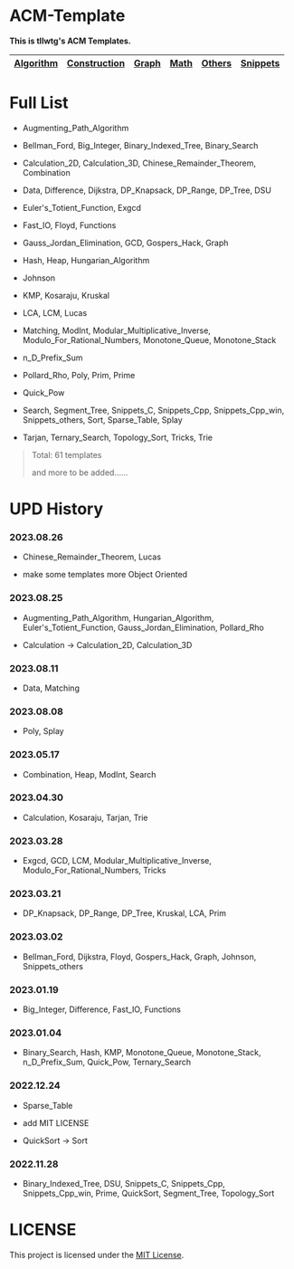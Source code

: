 # ACM-Template

**This is tllwtg's ACM Templates.**

| [Algorithm](https://github.com/tLLWtG/ACM-Template/tree/main/Algorithm) | [Construction](https://github.com/tLLWtG/ACM-Template/tree/main/Construction) | [Graph](https://github.com/tLLWtG/ACM-Template/tree/main/Graph) | [Math](https://github.com/tLLWtG/ACM-Template/tree/main/Math) | [Others](https://github.com/tLLWtG/ACM-Template/tree/main/Others) | [Snippets](https://github.com/tLLWtG/ACM-Template/tree/main/Snippets) |
| :---------------------------------------------------------------------: | :---------------------------------------------------------------------------: | :-------------------------------------------------------------: | :-----------------------------------------------------------: | :---------------------------------------------------------------: | :-------------------------------------------------------------------: |

# Full List

* Augmenting_Path_Algorithm

* Bellman_Ford, Big_Integer, Binary_Indexed_Tree, Binary_Search

* Calculation_2D, Calculation_3D, Chinese_Remainder_Theorem, Combination

* Data, Difference, Dijkstra, DP_Knapsack, DP_Range, DP_Tree, DSU

* Euler's_Totient_Function, Exgcd

* Fast_IO, Floyd, Functions

* Gauss_Jordan_Elimination, GCD, Gospers_Hack, Graph

* Hash, Heap, Hungarian_Algorithm

* Johnson

* KMP, Kosaraju, Kruskal

* LCA, LCM, Lucas

* Matching, ModInt, Modular_Multiplicative_Inverse, Modulo_For_Rational_Numbers, Monotone_Queue, Monotone_Stack

* n_D_Prefix_Sum

* Pollard_Rho, Poly, Prim, Prime

* Quick_Pow

* Search, Segment_Tree, Snippets_C, Snippets_Cpp, Snippets_Cpp_win, Snippets_others, Sort, Sparse_Table, Splay

* Tarjan, Ternary_Search, Topology_Sort, Tricks, Trie

> Total: 61 templates
> 
> and more to be added......



# UPD History

### 2023.08.26

* Chinese_Remainder_Theorem, Lucas

* make some templates more Object Oriented

### 2023.08.25

* Augmenting_Path_Algorithm, Hungarian_Algorithm, Euler's_Totient_Function, Gauss_Jordan_Elimination, Pollard_Rho

* Calculation -> Calculation_2D, Calculation_3D

### 2023.08.11

* Data, Matching

### 2023.08.08

* Poly, Splay

### 2023.05.17

* Combination, Heap, ModInt, Search

### 2023.04.30

* Calculation, Kosaraju, Tarjan, Trie

### 2023.03.28

* Exgcd, GCD, LCM, Modular_Multiplicative_Inverse, Modulo_For_Rational_Numbers, Tricks

### 2023.03.21

* DP_Knapsack, DP_Range, DP_Tree, Kruskal, LCA, Prim

### 2023.03.02

* Bellman_Ford, Dijkstra, Floyd, Gospers_Hack, Graph, Johnson, Snippets_others

### 2023.01.19

* Big_Integer, Difference, Fast_IO, Functions

### 2023.01.04

* Binary_Search, Hash, KMP, Monotone_Queue, Monotone_Stack, n_D_Prefix_Sum, Quick_Pow, Ternary_Search 

### 2022.12.24

* Sparse_Table

* add MIT LICENSE
* QuickSort -> Sort

### 2022.11.28

* Binary_Indexed_Tree, DSU, Snippets_C, Snippets_Cpp, Snippets_Cpp_win, Prime, QuickSort, Segment_Tree, Topology_Sort

# LICENSE

This project is licensed under the [MIT License](https://github.com/tLLWtG/ACM-Template/blob/main/LICENSE).